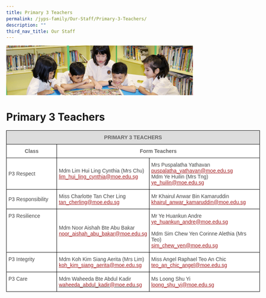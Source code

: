 ```yaml
---
title: Primary 3 Teachers
permalink: /jyps-family/Our-Staff/Primary-3-Teachers/
description: ""
third_nav_title: Our Staff
---
```

![](/images/banner.gif)

Primary 3 Teachers
==================

<style type="text/css">
.tg  {border-collapse:collapse;border-spacing:0;}
.tg td{border-color:black;border-style:solid;border-width:1px;font-family:Arial, sans-serif;font-size:14px;
  overflow:hidden;padding:10px 5px;word-break:normal;}
.tg th{border-color:black;border-style:solid;border-width:1px;font-family:Arial, sans-serif;font-size:14px;
  font-weight:normal;overflow:hidden;padding:10px 5px;word-break:normal;}
.tg .tg-20fz{background-color:#FFF;color:#A52023;text-align:left;vertical-align:top}
.tg .tg-fwnj{background-color:#FFF;color:#454545;text-align:left;vertical-align:top}
.tg .tg-feqv{background-color:#DDD;color:#666;font-weight:bold;text-align:center;vertical-align:middle}
.tg .tg-siej{background-color:#FFF;color:#666666;font-weight:bold;text-align:center;vertical-align:top}
.tg .tg-imtz{background-color:#FFF;color:#666;font-weight:bold;text-align:center;vertical-align:top}
.tg .tg-sdzj{background-color:#FFF;color:#454545;text-align:left;vertical-align:middle}
</style>
<table class="tg" style="undefined;table-layout: fixed; width: 685px">
<colgroup>
<col style="width: 137px">
<col style="width: 249px">
<col style="width: 299px">
</colgroup>
<thead>
  <tr>
    <th class="tg-feqv" colspan="3"><span style="color:#666;background-color:#DDD"> </span>PRIMARY 3 TEACHERS</th>
  </tr>
</thead>
<tbody>
  <tr>
    <td class="tg-siej"> Class</td>
    <td class="tg-imtz" colspan="2">Form Teachers</td>
  </tr>
  <tr>
    <td class="tg-sdzj">P3 Respect</td>
    <td class="tg-sdzj">Mdm Lim Hui Ling Cynthia (Mrs Chu)<br><a href="mailto:lim_hui_ling_cynthia@moe.edu.sg"><span style="text-decoration:underline;color:#A52023">lim_hui_ling_cynthia@moe.edu.sg</span></a> </td>
    <td class="tg-sdzj">Mrs Puspalatha Yathavan<br><a href="mailto:puspalatha_yathavan@moe.edu.sg"><span style="text-decoration:underline;color:#A52023">puspalatha_yathavan@moe.edu.sg</span></a> <br>Mdm Ye Huilin (Mrs Tng)<br><a href="mailto:ye_huilin@moe.edu.sg"><span style="text-decoration:underline;color:#A52023">ye_huilin@moe.edu.sg</span></a><br></td>
  </tr>
  <tr>
    <td class="tg-sdzj">P3 Responsibility </td>
    <td class="tg-sdzj">Miss Charlotte Tan Cher Ling<br><a href="mailto:tan_cherling@moe.edu.sg"><span style="text-decoration:underline;color:#A52023">tan_cherling@moe.edu.sg</span></a> </td>
    <td class="tg-sdzj">Mr Khairul Anwar Bin Kamaruddin<br><a href="mailto:khairul_anwar_kamaruddin@moe.edu.sg"><span style="text-decoration:underline;color:#A52023">khairul_anwar_kamaruddin@moe.edu.sg</span></a> </td>
  </tr>
  <tr>
    <td class="tg-fwnj">P3 Resilience</td>
    <td class="tg-sdzj">Mdm Noor Aishah Bte Abu Bakar<br><a href="mailto:noor_aishah_abu_bakar@moe.edu.sg"><span style="text-decoration:underline;color:#A52023">noor_aishah_abu_bakar@moe.edu.sg</span></a></td>
    <td class="tg-sdzj">Mr Ye Huankun Andre<br><a href="mailto:ye_huankun_andre@moe.edu.sg"><span style="text-decoration:underline;color:#A52023">ye_huankun_andre@moe.edu.sg</span></a><br><br>Mdm Sim Chew Yen Corinne Alethia (Mrs Teo)<br><a href="mailto:sim_chew_yen@moe.edu.sg"><span style="text-decoration:underline;color:#A52023">sim_chew_yen@moe.edu.sg</span></a></td>
  </tr>
  <tr>
    <td class="tg-fwnj">P3 Integrity</td>
    <td class="tg-sdzj">Mdm Koh Kim Siang Aerita (Mrs Lim)<br><a href="mailto:koh_kim_siang_aerita@moe.edu.sg"><span style="text-decoration:underline;color:#A52023">koh_kim_siang_aerita@moe.edu.sg</span></a></td>
    <td class="tg-sdzj">Miss Angel Raphael Teo An Chic<br><a href="mailto:teo_an_chic_angel@moe.edu.sg"><span style="text-decoration:underline;color:#A52023">teo_an_chic_angel@moe.edu.sg</span></a></td>
  </tr>
  <tr>
    <td class="tg-fwnj">P3 Care</td>
    <td class="tg-20fz"><span style="color:#454545">Mdm Waheeda Bte Abdul Kadir</span><br><a href="mailto:waheeda_abdul_kadir@moe.edu.sg" target="_blank" rel="noopener noreferrer"><span style="color:#A52023">waheeda_abdul_kadir@moe.edu.sg</span></a><br></td>
    <td class="tg-sdzj">Ms Loong Shu Yi<br><a href="mailto:loong_shu_yi@moe.edu.sg" target="_blank" rel="noopener noreferrer"><span style="text-decoration:underline;color:#A52023">loong_shu_yi@moe.edu.sg</span></a></td>
  </tr>
</tbody>
</table>